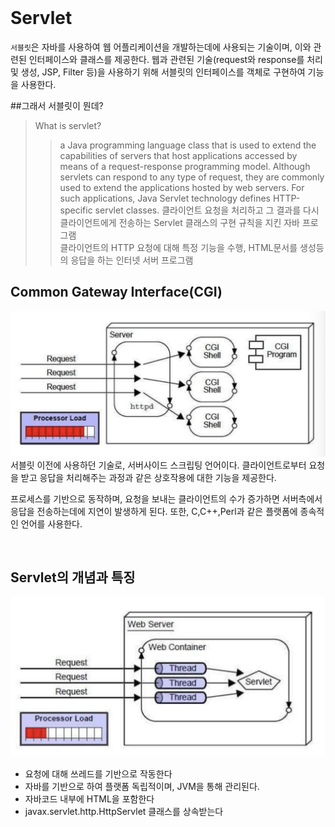 <br>

# Servlet

`서블릿`은 자바를 사용하여 웹 어플리케이션을 개발하는데에 사용되는 기술이며, 이와 관련된 인터페이스와 클래스를 제공한다. 웹과 관련된 기술(request와 response를 처리 및 생성, JSP, Filter 등)을 사용하기 위해 서블릿의 인터페이스를 객체로 구현하여 기능을 사용한다.

##그래서 서블릿이 뭔데?
>What is servlet?  
>>a Java programming language class that is used to extend the capabilities of servers that host applications accessed by means of a request-response programming model. Although servlets can respond to any type of request, they are commonly used to extend the applications hosted by web servers. For such applications, Java Servlet technology defines HTTP-specific servlet classes.
클라이언트 요청을 처리하고 그 결과를 다시 클라이언트에게 전송하는 Servlet 클래스의 구현 규칙을 지킨 자바 프로그램<br>
클라이언트의 HTTP 요청에 대해 특정 기능을 수행, HTML문서를 생성등의 응답을 하는 인터넷 서버 프로그램


## Common Gateway Interface(CGI)
<img src="/assets/images/servlet/servlet_cgi_process.png">
서블릿 이전에 사용하던 기술로, 서버사이드 스크립팅 언어이다. 클라이언트로부터 요청을 받고 응답을 처리해주는 과정과 같은 상호작용에 대한 기능을 제공한다.

프로세스를 기반으로 동작하며, 요청을 보내는 클라이언트의 수가 증가하면 서버측에서 응답을 전송하는데에 지연이 발생하게 된다.
또한, C,C++,Perl과 같은 플랫폼에 종속적인 언어를 사용한다.


<br>

## Servlet의 개념과 특징
<img src="/assets/images/servlet/servlet_overview.png">

- 요청에 대해 쓰레드를 기반으로 작동한다
- 자바를 기반으로 하여 플랫폼 독립적이며, JVM을 통해 관리된다.
- 자바코드 내부에 HTML을 포함한다
- javax.servlet.http.HttpServlet 클래스를 상속받는다
